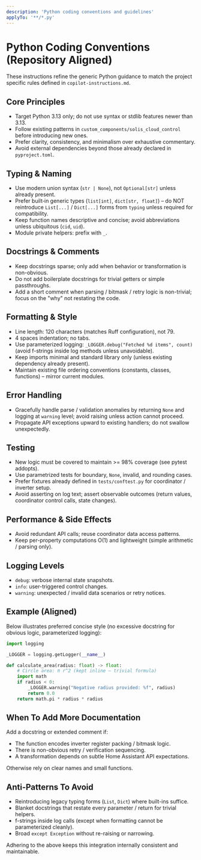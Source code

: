 ```yaml
---
description: 'Python coding conventions and guidelines'
applyTo: '**/*.py'
---
```


# Python Coding Conventions (Repository Aligned)

These instructions refine the generic Python guidance to match the project specific rules defined in `copilot-instructions.md`.

## Core Principles

- Target Python 3.13 only; do not use syntax or stdlib features newer than 3.13.
- Follow existing patterns in `custom_components/solis_cloud_control` before introducing new ones.
- Prefer clarity, consistency, and minimalism over exhaustive commentary.
- Avoid external dependencies beyond those already declared in `pyproject.toml`.

## Typing & Naming

- Use modern union syntax (`str | None`), not `Optional[str]` unless already present.
- Prefer built‑in generic types (`list[int]`, `dict[str, float]`) – do NOT reintroduce `List[...]` / `Dict[...]` forms from `typing` unless required for compatibility.
- Keep function names descriptive and concise; avoid abbreviations unless ubiquitous (`cid`, `uid`).
- Module private helpers: prefix with `_`.

## Docstrings & Comments

- Keep docstrings sparse; only add when behavior or transformation is non-obvious.
- Do not add boilerplate docstrings for trivial getters or simple passthroughs.
- Add a short comment when parsing / bitmask / retry logic is non-trivial; focus on the "why" not restating the code.

## Formatting & Style

- Line length: 120 characters (matches Ruff configuration), not 79.
- 4 spaces indentation; no tabs.
- Use parameterized logging: `_LOGGER.debug("Fetched %d items", count)` (avoid f-strings inside log methods unless unavoidable).
- Keep imports minimal and standard library only (unless existing dependency already present).
- Maintain existing file ordering conventions (constants, classes, functions) – mirror current modules.

## Error Handling

- Gracefully handle parse / validation anomalies by returning `None` and logging at `warning` level; avoid raising unless action cannot proceed.
- Propagate API exceptions upward to existing handlers; do not swallow unexpectedly.

## Testing

- New logic must be covered to maintain >= 98% coverage (see pytest addopts).
- Use parametrized tests for boundary, `None`, invalid, and rounding cases.
- Prefer fixtures already defined in `tests/conftest.py` for coordinator / inverter setup.
- Avoid asserting on log text; assert observable outcomes (return values, coordinator control calls, state changes).

## Performance & Side Effects

- Avoid redundant API calls; reuse coordinator data access patterns.
- Keep per-property computations O(1) and lightweight (simple arithmetic / parsing only).

## Logging Levels

- `debug`: verbose internal state snapshots.
- `info`: user-triggered control changes.
- `warning`: unexpected / invalid data scenarios or retry notices.

## Example (Aligned)

Below illustrates preferred concise style (no excessive docstring for obvious logic, parameterized logging):

```python
import logging

_LOGGER = logging.getLogger(__name__)

def calculate_area(radius: float) -> float:
    # Circle area: π r^2 (kept inline – trivial formula)
    import math
    if radius < 0:
        _LOGGER.warning("Negative radius provided: %f", radius)
        return 0.0
    return math.pi * radius * radius
```

## When To Add More Documentation

Add a docstring or extended comment if:
- The function encodes inverter register packing / bitmask logic.
- There is non-obvious retry / verification sequencing.
- A transformation depends on subtle Home Assistant API expectations.

Otherwise rely on clear names and small functions.

## Anti-Patterns To Avoid

- Reintroducing legacy typing forms (`List`, `Dict`) where built-ins suffice.
- Blanket docstrings that restate every parameter / return for trivial helpers.
- f-strings inside log calls (except when formatting cannot be parameterized cleanly).
- Broad `except Exception` without re-raising or narrowing.

Adhering to the above keeps this integration internally consistent and maintainable.
